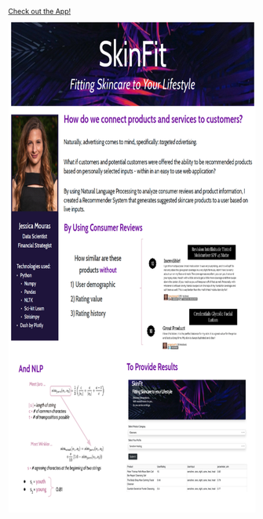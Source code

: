 [Check out the App!](http://54.209.62.9:8803/)

<p align="center">
  <img width="800" height="1000" src="assets/SkinFit.png">
</p>

